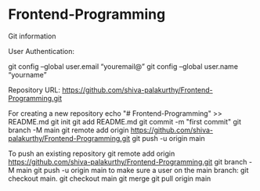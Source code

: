 # Frontend-Programming
Git information

User Authentication:

git config –global user.email “youremail@”
git config –global user.name “yourname”

Repository URL: https://github.com/shiva-palakurthy/Frontend-Programming.git

For creating a new repository
echo "# Frontend-Programming" >> README.md
git init
git add README.md
git commit -m "first commit"
git branch -M main
git remote add origin https://github.com/shiva-palakurthy/Frontend-Programming.git
git push -u origin main

To push an existing repository
git remote add origin https://github.com/shiva-palakurthy/Frontend-Programming.git
git branch -M main
git push -u origin main
to make sure a user on the main branch: git checkout main.
git checkout main <filename>
git merge
git pull origin main